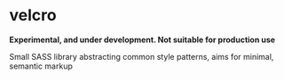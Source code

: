 velcro
======

**Experimental, and under development. Not suitable for production use**

Small SASS library abstracting common style patterns, aims for minimal, semantic markup
